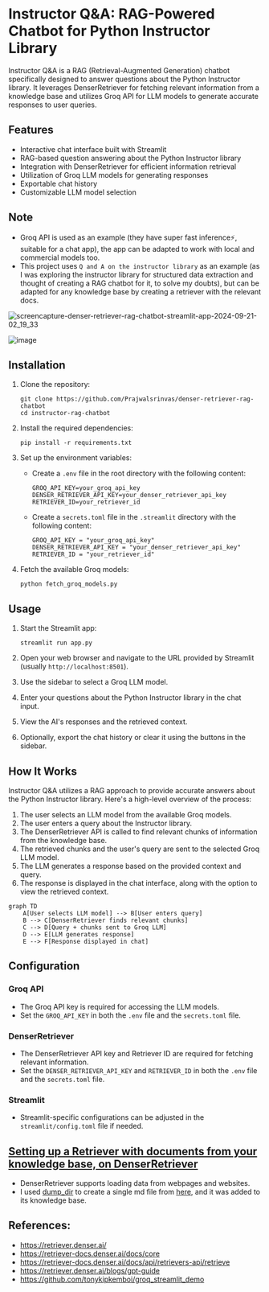 # Instructor Q&A: RAG-Powered Chatbot for Python Instructor Library

Instructor Q&A is a RAG (Retrieval-Augmented Generation) chatbot specifically designed to answer questions about the Python Instructor library. It leverages DenserRetriever for fetching relevant information from a knowledge base and utilizes Groq API for LLM models to generate accurate responses to user queries.

## Features

- Interactive chat interface built with Streamlit
- RAG-based question answering about the Python Instructor library
- Integration with DenserRetriever for efficient information retrieval
- Utilization of Groq LLM models for generating responses
- Exportable chat history
- Customizable LLM model selection

## Note

- Groq API is used as an example (they have super fast inference⚡, suitable for a chat app), the app can be adapted to work with local and commercial models too.
- This project uses `Q and A on the instructor library` as an example (as I was exploring the instructor library for structured data extraction and thought of creating a RAG chatbot for it, to solve my doubts), but can be adapted for any knowledge base by creating a retriever with the relevant docs.

![screencapture-denser-retriever-rag-chatbot-streamlit-app-2024-09-21-02_19_33](https://github.com/user-attachments/assets/de559975-2605-4017-82ee-ba1979ec2811)

![image](https://github.com/user-attachments/assets/387dc080-f33a-4fba-a9aa-e8139bfcf2b0)


## Installation

1. Clone the repository:
   ```
   git clone https://github.com/Prajwalsrinvas/denser-retriever-rag-chatbot
   cd instructor-rag-chatbot
   ```
   
2. Install the required dependencies:
   ```
   pip install -r requirements.txt
   ```

3. Set up the environment variables:
   - Create a `.env` file in the root directory with the following content:
     ```
     GROQ_API_KEY=your_groq_api_key
     DENSER_RETRIEVER_API_KEY=your_denser_retriever_api_key
     RETRIEVER_ID=your_retriever_id
     ```
   - Create a `secrets.toml` file in the `.streamlit` directory with the following content:
     ```
     GROQ_API_KEY = "your_groq_api_key"
     DENSER_RETRIEVER_API_KEY = "your_denser_retriever_api_key"
     RETRIEVER_ID = "your_retriever_id"
     ```

4. Fetch the available Groq models:
   ```
   python fetch_groq_models.py
   ```

## Usage

1. Start the Streamlit app:
   ```
   streamlit run app.py
   ```

2. Open your web browser and navigate to the URL provided by Streamlit (usually `http://localhost:8501`).

3. Use the sidebar to select a Groq LLM model.

4. Enter your questions about the Python Instructor library in the chat input.

5. View the AI's responses and the retrieved context.

6. Optionally, export the chat history or clear it using the buttons in the sidebar.

## How It Works

Instructor Q&A utilizes a RAG approach to provide accurate answers about the Python Instructor library. Here's a high-level overview of the process:

1. The user selects an LLM model from the available Groq models.
2. The user enters a query about the Instructor library.
3. The DenserRetriever API is called to find relevant chunks of information from the knowledge base.
4. The retrieved chunks and the user's query are sent to the selected Groq LLM model.
5. The LLM generates a response based on the provided context and query.
6. The response is displayed in the chat interface, along with the option to view the retrieved context.

```mermaid
graph TD
    A[User selects LLM model] --> B[User enters query]
    B --> C[DenserRetriever finds relevant chunks]
    C --> D[Query + chunks sent to Groq LLM]
    D --> E[LLM generates response]
    E --> F[Response displayed in chat]
```

## Configuration

### Groq API
- The Groq API key is required for accessing the LLM models.
- Set the `GROQ_API_KEY` in both the `.env` file and the `secrets.toml` file.

### DenserRetriever
- The DenserRetriever API key and Retriever ID are required for fetching relevant information.
- Set the `DENSER_RETRIEVER_API_KEY` and `RETRIEVER_ID` in both the `.env` file and the `secrets.toml` file.

### Streamlit
- Streamlit-specific configurations can be adjusted in the `streamlit/config.toml` file if needed.

## [Setting up a Retriever with documents from your knowledge base, on DenserRetriever](https://app.tango.us/app/workflow/Setting-up-a-Retriever-with-documents-from-your-knowledge-base--on-DenserRetriever-8145d736550d40a7b6378faa9f78514e)

- DenserRetriever supports loading data from webpages and websites.
- I used [dump_dir](https://github.com/fargusplumdoodle/dump_dir) to create a single md file from [here](https://github.com/jxnl/instructor/tree/main/docs), and it was added to its knowledge base.

## References:
- https://retriever.denser.ai/
- https://retriever-docs.denser.ai/docs/core
- https://retriever-docs.denser.ai/docs/api/retrievers-api/retrieve
- https://retriever.denser.ai/blogs/gpt-guide
- https://github.com/tonykipkemboi/groq_streamlit_demo
